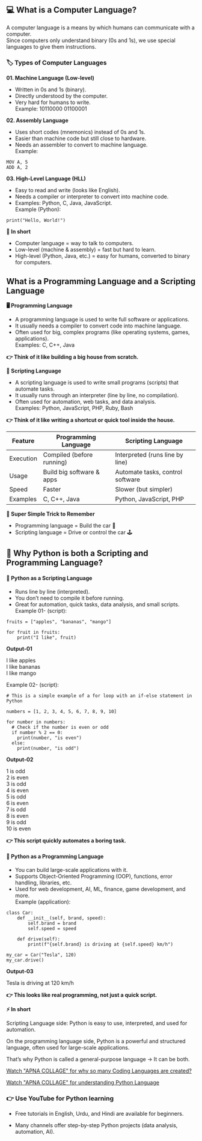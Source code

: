 ## 💻 What is a Computer Language?

A computer language is a means by which humans can communicate with a computer.\
Since computers only understand binary (0s and 1s), we use special languages to give them instructions.

### 🏷️ Types of Computer Languages
**01. Machine Language (Low-level)**
- Written in 0s and 1s (binary).
- Directly understood by the computer.
- Very hard for humans to write.\
Example: 10110000 01100001

**02. Assembly Language**
- Uses short codes (mnemonics) instead of 0s and 1s.
- Easier than machine code but still close to hardware.
- Needs an assembler to convert to machine language.\
Example:
```
MOV A, 5
ADD A, 2
```

**03. High-Level Language (HLL)**
- Easy to read and write (looks like English).
- Needs a compiler or interpreter to convert into machine code.
- Examples: Python, C, Java, JavaScript.\
Example (Python):
```
print("Hello, World!")
```
**📝 In short**
- Computer language = way to talk to computers.
- Low-level (machine & assembly) = fast but hard to learn.
- High-level (Python, Java, etc.) = easy for humans, converted to binary for computers.

## What is a Programming Language and a Scripting Language
**🖥️ Programming Language**
- A programming language is used to write full software or applications.
- It usually needs a compiler to convert code into machine language.
- Often used for big, complex programs (like operating systems, games, applications).\
Examples: C, C++, Java

**👉 Think of it like building a big house from scratch.**

**📜 Scripting Language**
- A scripting language is used to write small programs (scripts) that automate tasks.
- It usually runs through an interpreter (line by line, no compilation).
- Often used for automation, web tasks, and data analysis.\
Examples: Python, JavaScript, PHP, Ruby, Bash

**👉 Think of it like writing a shortcut or quick tool inside the house.**

| Feature       | Programming Language      | Scripting Language               |
| ------------- | ------------------------- | -------------------------------- |
| Execution | Compiled (before running) | Interpreted (runs line by line)  |
| Usage     | Build big software & apps | Automate tasks, control software |
| Speed     | Faster                    | Slower (but simpler)             |
| Examples  | C, C++, Java              | Python, JavaScript, PHP          |


**🎯 Super Simple Trick to Remember**
- Programming language = Build the car 🚗
- Scripting language = Drive or control the car 🕹️

## 🐍 Why Python is both a Scripting and Programming Language?
#### 🔹 Python as a Scripting Language
- Runs line by line (interpreted).
- You don’t need to compile it before running.
- Great for automation, quick tasks, data analysis, and small scripts.\
Example 01- (script):
```
fruits = ["apples", "bananas", "mango"]

for fruit in fruits:
    print("I like", fruit)
```
**Output-01**

I like apples\
I like bananas\
I like mango

Example 02- (script):
```
# This is a simple example of a for loop with an if-else statement in Python

numbers = [1, 2, 3, 4, 5, 6, 7, 8, 9, 10]

for number in numbers:
  # Check if the number is even or odd
  if number % 2 == 0:
    print(number, "is even")
  else:
    print(number, "is odd")
```
**Output-02**

1 is odd\
2 is even\
3 is odd\
4 is even\
5 is odd\
6 is even\
7 is odd\
8 is even\
9 is odd\
10 is even

**👉 This script quickly automates a boring task.**

#### 🔹 Python as a Programming Language
- You can build large-scale applications with it.
- Supports Object-Oriented Programming (OOP), functions, error handling, libraries, etc.
- Used for web development, AI, ML, finance, game development, and more.\
Example (application):
```
class Car:
    def __init__(self, brand, speed):
        self.brand = brand
        self.speed = speed
    
    def drive(self):
        print(f"{self.brand} is driving at {self.speed} km/h")

my_car = Car("Tesla", 120)
my_car.drive()
```
**Output-03**

Tesla is driving at 120 km/h

**👉 This looks like real programming, not just a quick script.**

**⚡ In short**

Scripting Language side: Python is easy to use, interpreted, and used for automation.

On the programming language side, Python is a powerful and structured language, often used for large-scale applications.

That’s why Python is called a general-purpose language → It can be both.

[Watch "APNA COLLAGE" for why so many Coding Languages are created?](https://www.youtube.com/watch?v=5QUSeBAMjoo)

[Watch "APNA COLLAGE" for understanding Python Language](https://www.youtube.com/watch?v=t2_Q2BRzeEE&list=PLGjplNEQ1it8-0CmoljS5yeV-GlKSUEt0)

### 👉 Use YouTube for Python learning

- Free tutorials in English, Urdu, and Hindi are available for beginners.

- Many channels offer step-by-step Python projects (data analysis, automation, AI).














